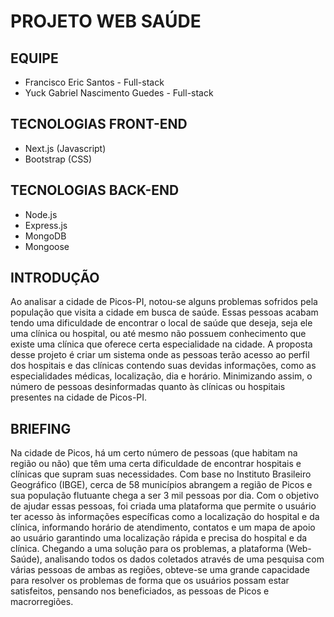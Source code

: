# PROJETO WEB SAÚDE

## EQUIPE

- Francisco Eric Santos - Full-stack
- Yuck Gabriel Nascimento Guedes - Full-stack

## TECNOLOGIAS FRONT-END

- Next.js (Javascript)
- Bootstrap (CSS)

## TECNOLOGIAS BACK-END

- Node.js
- Express.js
- MongoDB
- Mongoose

## INTRODUÇÃO

Ao analisar a cidade de Picos-PI, notou-se alguns problemas sofridos pela população que visita a cidade em busca de saúde. Essas pessoas acabam tendo uma dificuldade de encontrar o local de saúde que deseja, seja ele uma clínica ou hospital, ou até mesmo não possuem conhecimento que existe uma clínica que oferece certa especialidade na cidade. A proposta desse projeto é criar um sistema onde as pessoas terão acesso ao perfil dos hospitais e das clínicas contendo suas devidas informações, como as especialidades médicas, localização, dia e horário. Minimizando assim, o número de pessoas desinformadas quanto às clínicas ou hospitais presentes na cidade de Picos-PI.

## BRIEFING

Na cidade de Picos, há um certo número de pessoas (que habitam na região ou não) que têm uma certa dificuldade de encontrar hospitais e clínicas que supram suas necessidades. Com base no Instituto Brasileiro Geográfico (IBGE), cerca de 58 municípios abrangem a região de Picos e sua população flutuante chega a ser 3 mil pessoas por dia. Com o objetivo de ajudar essas pessoas, foi criada uma plataforma que permite o usuário ter acesso às informações específicas como a localização do hospital e da clínica, informando horário de atendimento, contatos e um mapa de apoio ao usuário garantindo uma localização rápida e precisa do hospital e da clínica. Chegando a uma solução para os problemas, a plataforma (Web-Saúde), analisando todos os dados coletados através de uma pesquisa com várias pessoas de ambas as regiões, obteve-se uma grande capacidade para resolver os problemas de forma que os usuários possam estar satisfeitos, pensando nos beneficiados, as pessoas de Picos e macrorregiões.
